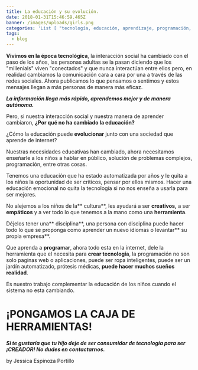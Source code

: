 ```yaml
---
title: La educación y su evolución.
date: 2018-01-31T15:46:59.465Z
banner: /images/uploads/girls.png
categories: 'List [ "tecnología, educación, aprendizaje, programación, niños" ]'
tags:
  - blog
---
```

**Vivimos en la época tecnológica**, la interacción social ha cambiado con el paso de los años, las personas adultas se la pasan diciendo que los "millenials" viven "conectados" y que nunca interactúan entre ellos pero, en realidad cambiamos la comunicación cara a cara por una a través de las redes sociales. Ahora publicamos lo que pensamos o sentimos y estos mensajes llegan a más personas de manera más eficaz.

_**La información llega más  rápido, aprendemos mejor y de manera autónoma.**_

Pero,  si nuestra interacción social y nuestra manera de aprender cambiaron, **¿Por qué no ha cambiado la educación?**

¿Cómo la educación puede **evolucionar** junto con una sociedad que aprende de internet?

Nuestras necesidades educativas han cambiado, ahora necesitamos enseñarle a los niños a hablar en público, solución de problemas complejos, programación, entre otras cosas.

Tenemos una educación que ha estado automatizada por años y le quita a los niños la oportunidad de ser críticos, pensar por ellos mismos. Hacer una educación emocional no quita la tecnología si no nos enseña a usarla para ser mejores.

No alejemos a los niños de la** cultura**, les ayudará a ser **creativos,** a ser **empáticos** y a ver todo lo que tenemos a la mano como una **herramienta**.

Déjelos tener una** disciplina**, una persona con disciplina puede hacer todo lo que se proponga como aprender un nuevo idiomas o levantar** su propia empresa**.

Que aprenda a **programar**, ahora todo esta en la internet, dele la herramienta que el necesita para **crear tecnología**, la programación no son solo paginas web o aplicaciones, puede ser ropa inteligentes, puede ser un jardín automatizado, prótesis médicas, **puede hacer muchos sueños realidad**.



Es nuestro trabajo complementar la educación de los niños cuando el sistema no esta cambiando.



# ¡**PONGAMOS LA CAJA DE HERRAMIENTAS!**



_**Si te gustaría que tu hijo deje de ser consumidor de tecnología para ser ¡CREADOR! No dudes en contactarnos.**_



by Jessica Espinoza Portillo
